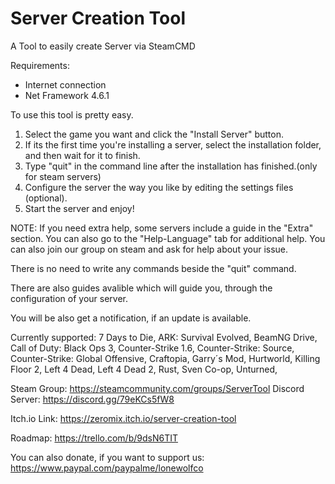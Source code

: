 # Server Creation Tool
A Tool to easily create Server via SteamCMD

Requirements:
- Internet connection
- Net Framework 4.6.1

To use this tool is pretty easy.

1) Select the game you want and click the "Install Server" button.
2) If its the first time you're installing a server, select the installation folder, and then wait for it to finish.
3) Type "quit" in the command line after the installation has finished.(only for steam servers)
4) Configure the server the way you like by editing the settings files (optional).
5) Start the server and enjoy!

NOTE: If you need extra help, some servers include a guide in the "Extra" section.
You can also go to the "Help-Language" tab for additional help.
You can also join our group on steam and ask for help about your issue.

There is no need to write any commands beside the "quit" command.

There are also guides avalible which will guide you, through the configuration of your server.

You will be also get a notification, if an update is available.

Currently supported:
7 Days to Die,
ARK: Survival Evolved,
BeamNG Drive,
Call of Duty: Black Ops 3,
Counter-Strike 1.6,
Counter-Strike: Source,
Counter-Strike: Global Offensive,
Craftopia,
Garry´s Mod,
Hurtworld,
Killing Floor 2,
Left 4 Dead,
Left 4 Dead 2,
Rust,
Sven Co-op,
Unturned,

Steam Group:
https://steamcommunity.com/groups/ServerTool
Discord Server:
https://discord.gg/79eKCs5fW8

Itch.io Link:
https://zeromix.itch.io/server-creation-tool

Roadmap:
https://trello.com/b/9dsN6TIT

You can also donate, if you want to support us:
https://www.paypal.com/paypalme/lonewolfco
